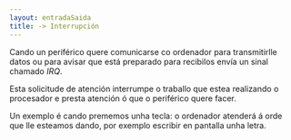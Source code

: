 ```yaml
---
layout: entradaSaida
title: -> Interrupción
---
```


Cando un periférico quere comunicarse co ordenador para transmitirlle datos ou para avisar que está preparado para recibilos envía un sinal chamado _IRQ_.

Esta solicitude de atención interrumpe o traballo que estea realizando o  procesador e presta atención ó que o periférico quere facer.

Un exemplo é cando prememos unha tecla: o ordenador atenderá á orde que lle esteamos dando, por exemplo  escribir en pantalla unha letra.
